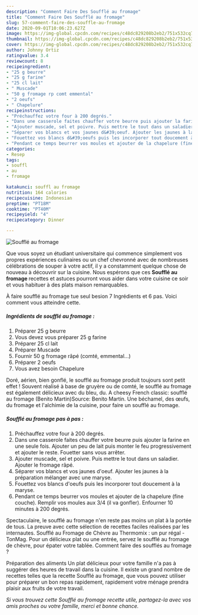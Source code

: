 ```yaml
---
description: "Comment Faire Des Soufflé au fromage"
title: "Comment Faire Des Soufflé au fromage"
slug: 57-comment-faire-des-souffle-au-fromage
date: 2020-09-01T10:06:23.627Z
image: https://img-global.cpcdn.com/recipes/c48dc829208b2eb2/751x532cq70/souffle-au-fromage-photo-principale-de-la-recette.jpg
thumbnail: https://img-global.cpcdn.com/recipes/c48dc829208b2eb2/751x532cq70/souffle-au-fromage-photo-principale-de-la-recette.jpg
cover: https://img-global.cpcdn.com/recipes/c48dc829208b2eb2/751x532cq70/souffle-au-fromage-photo-principale-de-la-recette.jpg
author: Johnny Ortiz
ratingvalue: 3.4
reviewcount: 8
recipeingredient:
- "25 g beurre"
- "25 g farine"
- "25 cl lait"
- " Muscade"
- "50 g fromage rp comt emmental"
- "2 oeufs"
- " Chapelure"
recipeinstructions:
- "Préchauffez votre four à 200 degrés."
- "Dans une casserole faites chauffer votre beurre puis ajouter la farine en une seule fois. Ajouter un peu de lait puis monter le feu progressivement et ajouter le reste. Fouetter sans vous arrêter."
- "Ajouter muscade, sel et poivre. Puis mettre le tout dans un saladier. Ajouter le fromage râpé."
- "Séparer vos blancs et vos jaunes d&#39;oeuf. Ajouter les jaunes à la préparation mélanger avec une maryse."
- "Fouettez vos blancs d&#39;oeufs puis les incorporer tout doucement à la maryse."
- "Pendant ce temps beurrer vos moules et ajouter de la chapelure (fine couche). Remplir vos moules aux 3/4 (il va gonfler). Enfourner 10 minutes à 200 degrés."
categories:
- Resep
tags:
- souffl
- au
- fromage

katakunci: souffl au fromage 
nutrition: 164 calories
recipecuisine: Indonesian
preptime: "PT18M"
cooktime: "PT40M"
recipeyield: "4"
recipecategory: Dinner

---
```



![Soufflé au fromage](https://img-global.cpcdn.com/recipes/c48dc829208b2eb2/751x532cq70/souffle-au-fromage-photo-principale-de-la-recette.jpg)

Que vous soyez un étudiant universitaire qui commence simplement vos propres expériences culinaires ou un chef chevronné avec de nombreuses célébrations de souper à votre actif, il y a constamment quelque chose de nouveau à découvrir sur la cuisine. Nous espérons que ces <strong> Soufflé au fromage </strong> recettes et astuces pourront vous aider dans votre cuisine ce soir et vous habituer à des plats maison remarquables.

<!--inarticleads1-->

À faire soufflé au fromage tue seul besion 7 Ingrédients et 6 pas. Voici comment vous atteindre cette.

##### Ingrédients de soufflé au fromage :

1. Préparer 25 g beurre
1. Vous devez vous préparer 25 g farine
1. Préparer 25 cl lait
1. Préparer  Muscade
1. Fournir 50 g fromage râpé (comté, emmental...)
1. Préparer 2 oeufs
1. Vous avez besoin  Chapelure


Doré, aérien, bien gonflé, le soufflé au fromage produit toujours sont petit effet ! Souvent réalisé à base de gruyère ou de comté, le soufflé au fromage est également délicieux avec du bleu, du. A cheesy French classic: soufflé au fromage (Benito Martin)Source: Benito Martin. Une béchamel, des œufs, du fromage et l&#39;alchimie de la cuisine, pour faire un soufflé au fromage. 

<!--inarticleads2-->

##### Soufflé au fromage pas à pas :

1. Préchauffez votre four à 200 degrés.
1. Dans une casserole faites chauffer votre beurre puis ajouter la farine en une seule fois. Ajouter un peu de lait puis monter le feu progressivement et ajouter le reste. Fouetter sans vous arrêter.
1. Ajouter muscade, sel et poivre. Puis mettre le tout dans un saladier. Ajouter le fromage râpé.
1. Séparer vos blancs et vos jaunes d&#39;oeuf. Ajouter les jaunes à la préparation mélanger avec une maryse.
1. Fouettez vos blancs d&#39;oeufs puis les incorporer tout doucement à la maryse.
1. Pendant ce temps beurrer vos moules et ajouter de la chapelure (fine couche). Remplir vos moules aux 3/4 (il va gonfler). Enfourner 10 minutes à 200 degrés.


Spectaculaire, le soufflé au fromage n&#39;en reste pas moins un plat à la portée de tous. La preuve avec cette sélection de recettes faciles réalisées par les internautes. Soufflé au Fromage de Chèvre au Thermomix : un pur régal - TonMag. Pour un délicieux plat ou une entrée, servez le soufflé au fromage de chèvre, pour épater votre tablée. Comment faire des soufflés au fromage ? 

<!--inarticleads1-->

<p>
Préparation des aliments Un plat délicieux pour votre famille n'a pas à suggérer des heures de travail dans la cuisine. Il existe un grand nombre de recettes telles que la recette Soufflé au fromage, que vous pouvez utiliser pour préparer un bon repas rapidement, rapidement votre ménage prendra plaisir aux fruits de votre travail.
</p>

<p>
<i>Si vous trouvez cette Soufflé au fromage recette utile, partagez-la avec vos amis proches ou votre famille, merci et bonne chance.</i>
</p>
